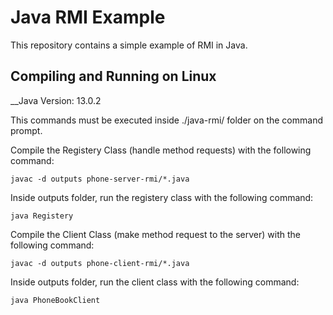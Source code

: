 # Java RMI Example

This repository contains a simple example of RMI in Java.

## Compiling and Running on Linux

__Java Version: 13.0.2

This commands must be executed inside ./java-rmi/ folder on the command prompt.

Compile the Registery Class (handle method requests) with the following command:

```
javac -d outputs phone-server-rmi/*.java
```

Inside outputs folder, run the registery class with the following command:

```
java Registery
```

Compile the Client Class (make method request to the server) with the following command:

```
javac -d outputs phone-client-rmi/*.java
```

Inside outputs folder, run the client class with the following command:

```
java PhoneBookClient
```
